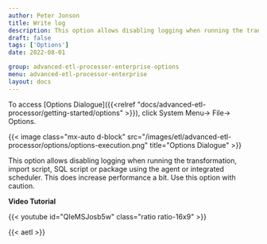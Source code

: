 ```yaml
---
author: Peter Jonson
title: Write log
description: This option allows disabling logging when running the transformation, import script, SQL script or package using the agent or integrated scheduler. This does increase performance a bit. Use this option with caution.
draft: false
tags: ['Options']
date: 2022-08-01

group: advanced-etl-processor-enterprise-options
menu: advanced-etl-processor-enterprise
layout: docs
---
```


To access [Options Dialogue]({{<relref "docs/advanced-etl-processor/getting-started/options" >}}), click System Menu-> File-> Options.

{{< image class="mx-auto d-block"  src="/images/etl/advanced-etl-processor/options/options-execution.png" title="Options Dialogue" >}}

This option allows disabling logging when running the transformation, import script, SQL script or package using the agent or integrated scheduler. This does increase performance a bit. Use this option with caution.

**Video Tutorial**

{{< youtube id="QIeMSJosb5w" class="ratio ratio-16x9" >}}

{{< aetl >}}
